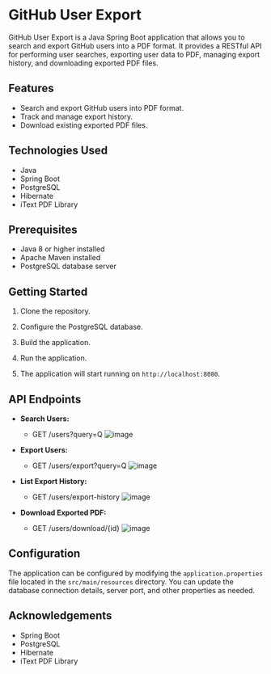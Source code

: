 # GitHub User Export

GitHub User Export is a Java Spring Boot application that allows you to search and export GitHub users into a PDF format. It provides a RESTful API for performing user searches, exporting user data to PDF, managing export history, and downloading exported PDF files.

## Features

- Search and export GitHub users into PDF format.
- Track and manage export history.
- Download existing exported PDF files.

## Technologies Used

- Java
- Spring Boot
- PostgreSQL
- Hibernate
- iText PDF Library

## Prerequisites

- Java 8 or higher installed
- Apache Maven installed
- PostgreSQL database server

## Getting Started

1. Clone the repository.

2. Configure the PostgreSQL database.

3. Build the application.

4. Run the application.

5. The application will start running on `http://localhost:8080`.

## API Endpoints

- **Search Users:**
  - GET /users?query=Q
  ![image](https://github.com/usuv/github-user-export/assets/45777644/34d33475-df73-48cb-bca0-22839ea3bce2)

- **Export Users:**
  - GET /users/export?query=Q
  ![image](https://github.com/usuv/github-user-export/assets/45777644/fe0732cb-884b-433e-8601-71a528c9e211)

- **List Export History:**
  - GET /users/export-history
  ![image](https://github.com/usuv/github-user-export/assets/45777644/cd008e60-749d-4cee-a15d-8faa975953b0)

- **Download Exported PDF:**
  - GET /users/download/{id}
  ![image](https://github.com/usuv/github-user-export/assets/45777644/639dc815-bd15-48d8-aad9-85d02b8395a2)

## Configuration

The application can be configured by modifying the `application.properties` file located in the `src/main/resources` directory. You can update the database connection details, server port, and other properties as needed.

## Acknowledgements

- Spring Boot
- PostgreSQL
- Hibernate
- iText PDF Library
